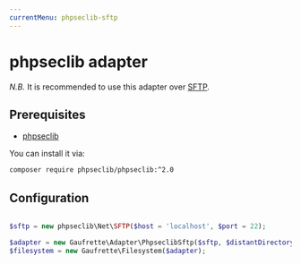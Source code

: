 ```yaml
---
currentMenu: phpseclib-sftp
---
```


# phpseclib adapter

*N.B.* It is recommended to use this adapter over [SFTP](doc/adapters/sftp.md).

## Prerequisites

* [phpseclib](https://github.com/phpseclib/phpseclib)

You can install it via:

```bash
composer require phpseclib/phpseclib:^2.0
```

## Configuration

```php

$sftp = new phpseclib\Net\SFTP($host = 'localhost', $port = 22);

$adapter = new Gaufrette\Adapter\PhpseclibSftp($sftp, $distantDirectory = null, $createDirectoryIfDoesntExist = false, $username = 'gaufrette', $password = 'gaufrette');
$filesystem = new Gaufrette\Filesystem($adapter);
```
